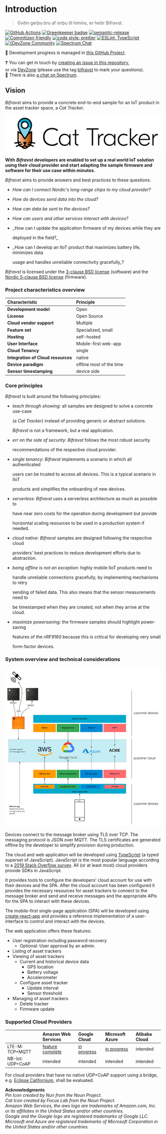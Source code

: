 # Introduction

> Gvðín gerþu bru af iorþu til himins, er heitir Bifravst.

[![GitHub Actions](https://github.com/bifravst/bifravst/workflows/Test%20and%20Release/badge.svg)](https://github.com/bifravst/bifravst/actions)
[![Greenkeeper badge](https://badges.greenkeeper.io/bifravst/bifravst.svg)](https://greenkeeper.io/)
[![semantic-release](https://img.shields.io/badge/%20%20%F0%9F%93%A6%F0%9F%9A%80-semantic--release-e10079.svg)](https://github.com/semantic-release/semantic-release)
[![Commitizen friendly](https://img.shields.io/badge/commitizen-friendly-brightgreen.svg)](http://commitizen.github.io/cz-cli/)
[![code style: prettier](https://img.shields.io/badge/code_style-prettier-ff69b4.svg)](https://github.com/prettier/prettier/)
[![ESLint: TypeScript](https://img.shields.io/badge/ESLint-TypeScript-blue.svg)](https://github.com/typescript-eslint/typescript-eslint)  
[![{DevZone Community](https://img.shields.io/badge/%7BDevZone-community-brightgreen.svg)](https://devzone.nordicsemi.com/search?q=bifravst)
[![Spectrum Chat](https://img.shields.io/badge/Spectrum-chat-blue.svg)](https://spectrum.chat/bifravst)

🚧 Development progress is managed in
[this GitHub Project](https://github.com/orgs/bifravst/projects/1).

❓ You can get in touch by
[creating an issue in this repository](https://github.com/bifravst/bifravst/issues/new),  
or via [DevZone](https://devzone.nordicsemi.com/) \(please use the tag
[bifravst](https://devzone.nordicsemi.com/search?q=bifravst) to mark your
questions\).  
💬 There is also [a chat on Spectrum](https://spectrum.chat/bifravst).

## Vision

_Bifravst_ aims to provide a concrete end-to-end sample for an IoT product in
the asset tracker space, a _Cat Tracker_.

![Bifravst: Cat Tracker IoT example](.gitbook/assets/logo-with-text.png)

**With** _**Bifravst**_ **developers are enabled to set up a real world IoT
solution using their cloud provider and start adapting the sample firmware and
software for their use case within minutes.**

_Bifravst_ aims to provide answers and best practices to these questions:

- _How can I connect Nordic's long-range chips to my cloud provider?_
- _How do devices send data into the cloud?_
- _How can data be sent to the devices?_
- _How can users and other services interact with devices?_
- \_How can I update the application firmware of my devices while they are

  deployed in the field?\_

- \_How can I develop an IIoT product that maximizes battery life, minimizes
  data

  usage and handles unreliable connectivity gracefully\_?

_Bifravst_ is licensed under the
[3-clause BSD license](https://github.com/bifravst/bifravst/tree/b96f90a18981f40cb00a053c122b3a912179290a/LICENSE/README.md)
\(software\) and the
[Nordic 5-clause BSD license](https://github.com/bifravst/cat-tracker-fw/blob/saga/LICENSE)
\(firmware\).

### Project characteristics overview

| Characteristic                     | Principle                |
| :--------------------------------- | :----------------------- |
| **Development model**              | Open                     |
| **License**                        | Open Source              |
| **Cloud vendor support**           | Multiple                 |
| **Feature set**                    | Specialized, small       |
| **Hosting**                        | self-hosted              |
| **User Interface**                 | Mobile-first web-app     |
| **Cloud Tenancy**                  | single                   |
| **Integration of Cloud resources** | native                   |
| **Device paradigm**                | offline most of the time |
| **Sensor timestamping**            | device side              |

### Core principles

_Bifravst_ is built around the following principles:

- _teach through showing_: all samples are designed to solve a concrete use-case

  \(a _Cat Tracker_\) instead of providing generic or abstract solutions.

  _Bifravst_ is not a framework, but a real application.

- _err on the side of security_: _Bifravst_ follows the most robust security

  recommendations of the respective cloud provider.

- _single tenancy_: _Bifravst_ implements a scenario in which all authenticated

  users can be trusted to access all devices. This is a typical scenario in IIoT

  products and simplifies the onboarding of new devices.

- _serverless_: _Bifravst_ uses a serverless architecture as much as possible to

  have near zero costs for the operation during development but provide

  horizontal scaling resources to be used in a production system if needed.

- _cloud native_: _Bifravst_ samples are designed following the respective cloud

  providers' best practices to reduce development efforts due to abstraction.

- _being offline is not an exception_: highly mobile IIoT products need to

  handle unreliable connections gracefully, by implementing mechanisms to retry

  sending of failed data. This also means that the sensor measurements need to

  be timestamped when they are created, not when they arrive at the cloud.

- _maximize powersaving_: the firmware samples should highlight power-saving

  features of the nRF9160 because this is critical for developing very small

  form-factor devices.

### System overview and technical considerations

![System overview](.gitbook/assets/system-overview.jpg)

Devices connect to the message broker using TLS over TCP. The messaging protocol
is JSON over MQTT. The TLS certificates are generated offline by the developer
to simplify provision during production.

The cloud and web application will be developed using
[TypeScript](https://www.typescriptlang.org/) \(a typed superset of
JavaScript\). JavaScript is the most popular language according to a
[2019 Stack Overflow survey](https://insights.stackoverflow.com/survey/2019#technology).
All \(or at least most\) cloud providers provide SDKs in JavaScript.

It provides tools to configure the developers’ cloud account for use with their
devices and the SPA. After the cloud account has been configured it provides the
necessary resources for asset trackers to connect to the message broker and send
and receive messages and the appropriate APIs for the SPA to interact with these
devices.

The mobile-first single-page application \(SPA\) will be developed using
[create-react-app](https://github.com/facebook/create-react-app) and provides a
reference implementation of a user-interface to control and interact with the
devices.

The web application offers these features:

- User registration including password recovery
  - Optional: User approval by an admin.
- Listing of asset trackers
- Viewing of asset trackers
  - Current and historical device data
    - GPS location
    - Battery voltage
    - Accelerometer
  - Configure asset tracker
    - Update interval
    - Sensor threshold
- Managing of asset trackers
  - Delete tracker
  - Firmware update

### Supported Cloud Providers

|                  | Amazon Web Services                                                                     | Google Cloud                                                  | Microsoft Azure                                               | Alibaba Cloud |
| :--------------- | :-------------------------------------------------------------------------------------- | :------------------------------------------------------------ | :------------------------------------------------------------ | :------------ |
| LTE-M: TCP+MQTT  | [feature complete](https://bifravst.gitbook.io/bifravst/bifravst-on-aws/gettingstarted) | [in progress](https://github.com/bifravst/bifravst/issues/25) | [in progress](https://github.com/bifravst/bifravst/issues/29) | intended      |
| NB-Iot: UDP+CoAP | intended                                                                                | intended                                                      | intended                                                      | intended      |

For cloud providers that have no native UDP+CoAP support using a bridge, e.g.
[Eclipse Californium](https://github.com/eclipse/californium), shall be
evaluated.

**Acknowledgments**  
_Pin Icon created by Nun from the Noun Project._  
_Cat Icon created by Focus Lab from the Noun Project._  
_Amazon Web Services, the aws logo are trademarks of Amazon.com, Inc. or its
affiliates in the United States and/or other countries._  
_Google and the Google logo are registered trademarks of Google LLC._  
_Microsoft and Azure are registered trademarks of Microsoft Corporation in the
United States and/or other countries._
